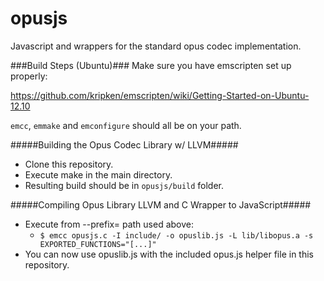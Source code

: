 opusjs
======

Javascript and wrappers for the standard opus codec implementation.

###Build Steps (Ubuntu)###
Make sure you have emscripten set up properly:

https://github.com/kripken/emscripten/wiki/Getting-Started-on-Ubuntu-12.10

```emcc```, ```emmake``` and ```emconfigure``` should all be on your path.

#####Building the Opus Codec Library w/ LLVM#####
- Clone this repository.
- Execute make in the main directory.
- Resulting build should be in ```opusjs/build``` folder.

#####Compiling Opus Library LLVM and C Wrapper to JavaScript#####
- Execute from --prefix= path used above:
  - ```$ emcc opusjs.c -I include/ -o opuslib.js -L lib/libopus.a -s EXPORTED_FUNCTIONS="[...]"```
- You can now use opuslib.js with the included opus.js helper file in this repository.

